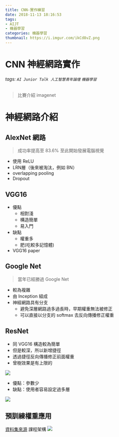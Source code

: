 ```yaml
---
title: CNN-實作練習
date: 2018-11-13 18:16:53
tags: 
- AIJT
- 機器學習
categories: 機器學習
thumbnail: https://i.imgur.com/ikCd8vZ.png
---
```


# CNN 神經網路實作
###### tags: `AI Junior Talk 人工智慧青年論壇` `機器學習`
> 比賽介紹 imagenet


# 神經網路介紹
## AlexNet 網路
> 成功率提高至  83.6% 至此開始發展電腦視覺
* 使用 ReLU
* LRN層（後來被淘汰，例如 BN）
* overlapping pooling
* Dropout

## VGG16
* 優點
    * 相對淺
    * 構造簡單
    * 易入門
* 缺點
    * 權重多
    * 肥(吃較多記憶體)
* VGG16 paper

## Google Net
> 當年已經勝過 Google Net
* 較為複雜
* 由 Inception 組成
* 神經網路具有分支
    * 避免深層網路過多過長時，早期權重無法被修正
    * 可以直接以分支的 softmax 去反向傳播修正權重

## ResNet
* 同 VGG16 構造較為簡單
* 但是較深，所以新增捷徑
* 透過捷徑反向傳播修正前面權重
* 曾樹效果是有上限的

![](https://i.imgur.com/ikCd8vZ.png)
* 優點：參數少
* 缺點：使用者容易設定過多層

![](https://i.imgur.com/IHSPSKT.jpg)

## 預訓練權重應用
[資料集來源](https://www.kaggle.com/c/dogs-vs-cats)
課程架構
![](https://i.imgur.com/K5NLuGg.jpg)


